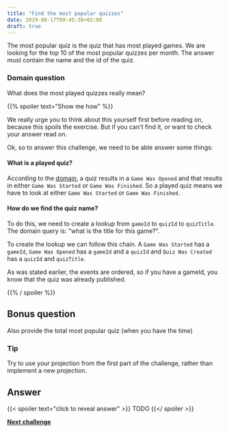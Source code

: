 ```yaml
---
title: "Find the most popular quizzes"
date: 2019-08-17T09:45:38+02:00
draft: true
---
```


The most popular quiz is the quiz that has most played games.
We are looking for the top 10 of the most popular quizzes per month. The answer must contain the name and the id of the quiz.

### Domain question

What does the most played quizzes really mean?

{{% spoiler text="Show me how" %}}

We really urge you to think about this yourself first before reading on, because this spoils the exercise.
But if you can't find it, or want to check your answer read on.

Ok, so to answer this challenge, we need to be able answer some things:

#### What is a played quiz?

According to the [domain](/doc/domain), a quiz results in a `Game Was Opened` and that results in either `Game Was Started` or `Game Was Finished`.
So a played quiz means we have to look at either `Game Was Started` or `Game Was Finished`.

#### How do we find the quiz name?

To do this, we need to create a lookup from `gameId` to `quizId` to `quizTitle`. The domain query is: "what is the title for this game?".

To create the lookup we can follow this chain.  A `Game Was Started` has a `gameId`, `Game Was Opened` has a `gameId` and a `quizId` and `Quiz Was Created` has a `quizId` and `quizTitle`.

As was stated earlier, the events are ordered, so if you have a gameId, you know that the quiz was already published.

{{% / spoiler %}}

## Bonus question

Also provide the total most popular quiz (when you have the time)

### Tip

Try to use your projection from the first part of the challenge, rather than implement a new projection.

## Answer

{{< spoiler text="click to reveal answer" >}}
TODO
{{</ spoiler >}}


**[Next challenge](/challenge/find_inactive_players)**
